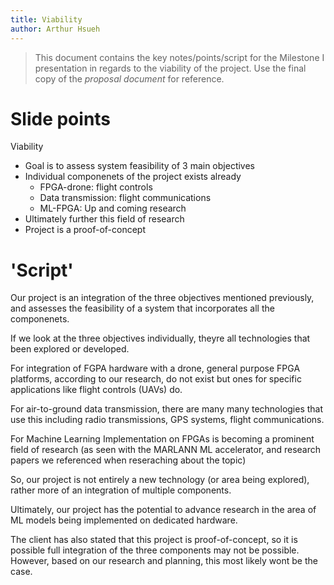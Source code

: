 ```yaml
---
title: Viability
author: Arthur Hsueh
---
```


> This document contains the key notes/points/script for the
> Milestone I presentation in regards to the viability of the project. Use the final copy of the *proposal document* for reference.

<!-- Insert your content below -->

# Slide points

Viability
- Goal is to assess system feasibility of 3 main objectives
- Individual componenets of the project exists already
  - FPGA-drone: flight controls
  - Data transmission: flight communications
  - ML-FPGA: Up and coming research
- Ultimately further this field of research
- Project is a proof-of-concept



# 'Script'

Our project is an integration of the three objectives mentioned
previously, and assesses the feasibility of a system that incorporates all the componenets. 

If we look at the three objectives individually, theyre all technologies
that been explored or developed.

For integration of FGPA hardware with a drone, general purpose 
FPGA platforms, according to our research, do not exist but ones for specific
applications like flight controls (UAVs) do.

For air-to-ground data transmission, there are many many technologies that use this including
radio transmissions, GPS systems, flight communications.

For Machine Learning Implementation on FPGAs is becoming a prominent field
of research (as seen with the MARLANN ML accelerator, and research papers we referenced when reseraching about the topic)

So, our project is not entirely a new technology (or area being explored), rather more of an integration of multiple components.

Ultimately, our project has the potential to advance research in the area of ML models being
implemented on dedicated hardware.

The client has also stated that this project is proof-of-concept, so it is possible full integration of the three components may not be possible. However, based on our research and planning, this most likely wont be the case.
